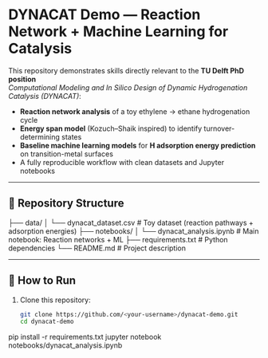 # DYNACAT Demo — Reaction Network + Machine Learning for Catalysis

This repository demonstrates skills directly relevant to the **TU Delft PhD position**  
*Computational Modeling and In Silico Design of Dynamic Hydrogenation Catalysis (DYNACAT)*:

- **Reaction network analysis** of a toy ethylene → ethane hydrogenation cycle
- **Energy span model** (Kozuch–Shaik inspired) to identify turnover-determining states
- **Baseline machine learning models** for **H adsorption energy prediction** on transition-metal surfaces
- A fully reproducible workflow with clean datasets and Jupyter notebooks

---

## 📂 Repository Structure

├── data/
│ └── dynacat_dataset.csv # Toy dataset (reaction pathways + adsorption energies)
├── notebooks/
│ └── dynacat_analysis.ipynb # Main notebook: Reaction networks + ML
├── requirements.txt # Python dependencies
└── README.md # Project description


---

## 🚀 How to Run

1. Clone this repository:
   ```bash
   git clone https://github.com/<your-username>/dynacat-demo.git
   cd dynacat-demo
pip install -r requirements.txt
jupyter notebook notebooks/dynacat_analysis.ipynb
